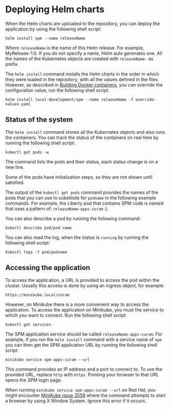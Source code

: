 # Deploying Helm charts

When the Helm charts are uploaded to the repository, you can deploy the application by using the following shell script:

```shell
helm install spm --name releaseName
```

Where `releaseName` is the name of this Helm release. For example, MyRelease-1.0.
If you do not specify a name, Helm auto generates one. All the names of the Kubernetes objects are created with `releaseName-` as prefix.

The `helm install` command installs the Helm charts in the order in which they were loaded in the repository, with all the values defined in the files.
However, as described in [Building Docker containers](../02-BUILD-CONTAINERS/build_docker.html), you can override the configuration value, run the following shell script:

```shell
helm install local-development/spm --name releaseName -f override-values.yaml
```

## Status of the system

The `helm install` command shows all the Kubernetes objects and also runs the containers. You can track the status of the containers on real time by running the following shell script:

```shell
kubectl get pods -w
```

The command lists the pods and their status, each status change is on a new line.

Some of the pods have initialization steps, so they are not shown until satisfied.

The output of the `kubectl get pods` command provides the names of the pods that you can use to substitute for `podname` in the following example commands.
For example, the Liberty pod that contains SPM code is named that uses a pattern of: `releaseName-apps-curam-`).

You can also describe a pod by running the following command:

```shell
kubectl describe pod/pod name
```

You can also read the log, when the status is `running` by running the following shell script:

```shell
kubectl logs -f pod/podname
```

## Accessing the application

To access the application, a URL is provided to access the pod within the cluster. Usually this access is done by using an ingress object, for example:

`https://minikube.local/cúram`

However, on Minikube there is a more convenient way to access the application. To access the application on Minikube, you must the service to which you want to connect. Run the following shell script:

```shell
kubectl get services
```

The SPM application service should be called `releaseName-apps-curam`. For example, if you run the `helm install` command with a service name of `spm` you can then get the SPM application URL by running the following shell script:

```shell
minikube service spm-apps-curam --url
```

This command provides an IP address and a port to connect to.  To use the provided URL, replace  `http` with `https`. Pointing your browser to that URL opens the SPM login page.

When running `minikube service spm-apps-curam --url` on Red Hat, you might encounter
[MiniKube issue 3558](https://github.com/kubernetes/minikube/issues/3558) where the command attempts to start a browser by using X Window System. Ignore this error if it occurs.
